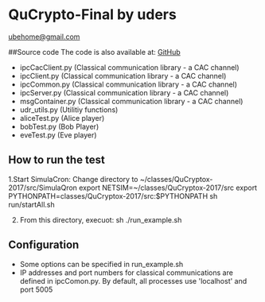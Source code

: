 # QuCrypto-Final by uders 
ubehome@gmail.com

##Source code
The code is also available at:
[GitHub](https://github.com/uderos/QuCrypto-Final)

- ipcCacClient.py (Classical communication library - a CAC channel)
- ipcClient.py (Classical communication library - a CAC channel)
- ipcCommon.py (Classical communication library - a CAC channel)
- ipcServer.py (Classical communication library - a CAC channel)
- msgContainer.py (Classical communication library - a CAC channel)
- udr_utils.py (Utilitiy functions)
- aliceTest.py (Alice player)
- bobTest.py (Bob Player)
- eveTest.py (Eve  player)

## How to run the test
1.Start SimulaCron:
Change directory to ~/classes/QuCryptox-2017/src/SimulaQron
export NETSIM=~/classes/QuCryptox-2017/src
export PYTHONPATH=classes/QuCryptox-2017/src:$PYTHONPATH
sh run/startAll.sh

2. From this directory, execuot:
sh ./run_example.sh


## Configuration
- Some options can be specified in run_example.sh
- IP addresses and port numbers for classical communications are defined in ipcComon.py.
By default, all processes use 'localhost' and port 5005



